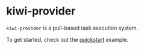 # kiwi-provider

`kiwi-provider` is a pull-based task execution system.

To get started, check out the [quickstart](./core/quickstart.md) example.

